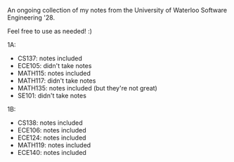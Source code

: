 An ongoing collection of my notes from the University of Waterloo Software Engineering '28.

Feel free to use as needed! :)

1A:
- CS137: notes included
- ECE105: didn't take notes
- MATH115: notes included
- MATH117: didn't take notes
- MATH135: notes included (but they're not great)
- SE101: didn't take notes

1B:
- CS138: notes included
- ECE106: notes included
- ECE124: notes included
- MATH119: notes included
- ECE140: notes included
